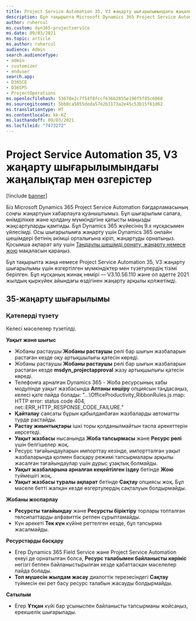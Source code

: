 ```yaml
---
title: Project Service Automation 35, V3 жаңарту шығарылымындағы жаңалықтар мен өзгерістер
description: Бұл тақырыпта Microsoft Dynamics 365 Project Service Automation 35, V3 жаңарту шығарылымындағы қолжетімді мүмкіндіктер мен түзетулердің тізімі берілген.
author: ruhercul
ms.custom: dyn365-projectservice
ms.date: 09/03/2021
ms.topic: article
ms.author: ruhercul
audience: Admin
search.audienceType:
- admin
- customizer
- enduser
search.app:
- D365CE
- D365PS
- ProjectOperations
ms.openlocfilehash: 53670e2c7f54f8fccf636b2855e190f5f85c6068
ms.sourcegitcommit: 5bb8ca5055deda57e2b1173a2e45c53b15f61d62
ms.translationtype: HT
ms.contentlocale: kk-KZ
ms.lasthandoff: 09/03/2021
ms.locfileid: "7473272"
---
```

# <a name="whats-new-or-changed-in-project-service-automation-update-release-35-v3"></a>Project Service Automation 35, V3 жаңарту шығарылымындағы жаңалықтар мен өзгерістер

[!include [banner](../includes/psa-now-project-operations.md)]

Біз Microsoft Dynamics 365 Project Service Automation бағдарламасының соңғы жаңартуын хабарлауға қуаныштымыз. Бұл шығарылым сапаға, өнімділікке және қолдану мүмкіндігіне қатысты маңызды жақсартуларды қамтиды. Бұл Dynamics 365 жүйесінің 9.x нұсқасымен үйлесімді. Осы шығарылымға жаңарту үшін Dynamics 365 онлайн шешімдері бетінің әкімші орталығына кіріп, жаңартуды орнатыңыз. Қосымша ақпарат алу үшін [Таңдаулы шешімді орнату, жаңарту немесе жою](/power-platform/admin/install-remove-preferred-solution) мақаласын қараңыз.

Бұл тақырыпта жаңа немесе Project Service Automation 35, V3 жаңарту шығарылымы үшін өзгертілген мүмкіндіктер мен түзетулердің тізімі берілген. Бұл нұсқаның жинақ нөмірі — V3.10.56.110 және ол әдетте 2021 жылдың қыркүйек айындағы өздігінен жаңарту арқылы қолжетімді.

## <a name="update-release-35"></a>35-жаңарту шығарылымы

### <a name="bug-fixes"></a>Қателерді түзету

Келесі мәселелер түзетілді.

**Уақыт және шығыс**

- Жобаны растаушы **Жобаны растаушы** рөлі бар шығын жазбаларын растаған кезде оқу артықшылығы қатесін көреді.
- Жобаны растаушы **Жобаны растаушы** рөлі бар шығын жазбаларын растаған кезде **msdyn_projectapproval** жазу артықшылығы қатесін көреді.
- Телефонға арналған Dynamics 365 - Жоба ресурсының хабы модулінде уақыт жазбасында **Аптаны көшіру** опциясын таңдасаңыз, келесі қате пайда болады: "...\OfficeProductivity_RibbonRules.js.map: HTTP error: status code 404, net::ERR_HTTP_RESPONSE_CODE_FAILURE."
- **Қайталау** саясаты бұрын қабылданбаған жазбаларды автоматты түрде растайды.
- **Растау жиынтықтары** ішкі торы қолданылмайтын таспа әрекеттерін көрсетеді.
- **Уақыт жазбасы** нысанында **Жоба тапсырмасы** және **Ресурс рөлі** үшін белгішелер жоқ.
- Ресурс тағайындауларын импорттау кезінде, импортталған уақыт жазбаларында қолмен басқару режимі тапсырмалары арқылы жасалған тағайындаулар үшін дұрыс ұзақтық болмайды.
- **Уақыт жазбаларына арналған кеңейтілген іздеу** бетінде **Жою** түймешігі жоқ.
- **Уақыт жазбасы туралы ақпарат** бетінде **Сақтау** опциясы жоқ. Бұл мәселе бетті жапқан кезде өзгертулердің сақталуын болдырмайды.

**Жобаны жоспарлау**

- **Ресурсты тағайындау** және **Ресурсты біріктіру** торлары топталған төлсипаттарды алфавиттік ретпен сұрыптамайды.
- Күн әрекеті **Тек күн** күйіне реттелген кезде, бұл тапсырма жасалмайды.

**Ресурстарды басқару**

- Егер Dynamics 365 Field Service және Project Service Automation екеуі де орнатылған болса, **Ресурс талабымен байланысты көрініс** негізгі бетпен байланыстырылған кезде қабаттасқан мәселелер пайда болады.
- **Топ мүшесін жылдам жасау** диалогтік терезесіндегі **Сақтау** түймесін екі рет басу ресурс талабын жасауды болдырмайды.

**Сатылым**

- Егер **Ұтқан** күйі бар ұсыныспен байланысты тапсырманы жойсаңыз, ерекшелік шығарылады.
